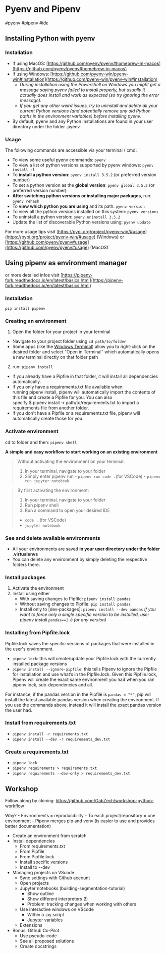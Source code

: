 # Pyenv and Pipenv

#pyenv #pipenv #ide

## Installing Python with pyenv

### Installation
-   If using MacOS: [https://github.com/pyenv/pyenv#homebrew-in-macos](https://github.com/pyenv/pyenv#homebrew-in-macos)
-   If using Windows: [https://github.com/pyenv-win/pyenv-win#installation](https://github.com/pyenv-win/pyenv-win#installation)
	- *During installation using the Powershell on Windows you might get a message saying pyenv failed to install properly, but usually it actually does install and work as expected (so try ignoring the error message).*
	-  *If you get any other weird issues, try to uninstall and delete all your current Python versions (and potentially remove any old Python paths in the environment variables) before installing pyenv.*
-   By default, pyenv and any Python installations are found in your user directory under the folder .pyenv

### Usage
The following commands are accessible via your terminal / cmd:
-   To view some useful pyenv commands: `pyenv`
-   To view a list of python versions supported by pyenv windows: `pyenv install -l`
-   To **install a python version**: `pyenv install 3.5.2` (or preferred version number)
-   To set a python version as the **global version**: `pyenv global 3.5.2` (or preferred version number)
-   **After switching python versions or installing major packages**, run: `pyenv rehash`
-   To **view which python you are using** and its path: `pyenv version`
-   To view all the python versions installed on this system: `pyenv versions`
-   To uninstall a python version: `pyenv uninstall 3.5.2`
-   Update the list of discoverable Python versions using: `pyenv update`

For more usage tips visit [https://pypi.org/project/pyenv-win/#usage](https://pypi.org/project/pyenv-win/#usage) (Windows) or [https://github.com/pyenv/pyenv#usage](https://github.com/pyenv/pyenv#usage) (MacOS)


## Using pipenv as environment manager

or more detailed infos visit [https://pipenv-fork.readthedocs.io/en/latest/basics.html](https://pipenv-fork.readthedocs.io/en/latest/basics.html)

### Installation

`pip install pipenv`


### Creating an environment

1. Open the folder for your project in your terminal
-   Navigate to your project folder using `cd path/to/folder`
-   Some apps (like the [Windows Terminal](https://apps.microsoft.com/store/detail/windows-terminal/9N0DX20HK701?hl=de-de&gl=de)) allow you to right-click on the desired folder and select "Open in Terminal" which automatically opens a new terminal directly on that folder path

2. run: `pipenv install`
-   If you already have a Pipfile in that folder, it will install all dependencies automatically.
-   If you only have a requirements.txt file available when running pipenv install, pipenv will automatically import the contents of this file and create a Pipfile for you. You can also specify $ pipenv install -r path/to/requirements.txt to import a requirements file from another folder.
-   If you don't have a Pipfile or a requirements.txt file, pipenv will automatically create those for you.


### Activate environment

cd to folder and then: `pipenv shell`

**A simple and easy workflow to start working on an existing environment**

>Without activating the environment on your terminal:
>1. In your terminal, navigate to your folder  
>2. Simply enter pipenv run 
	- `pipenv run code .`(for VSCode)
	- `pipenv run jupyter notebook`

>By first activating the environment:
>1.  In your terminal, navigate to your folder 
>2. Run pipenv shell
>3. Run a command to open your desired IDE
>	- `code .` (for VSCode)
>	- `jupyter notebook`


### See and delete available environments

-   All your environments are saved **in your user directory under the folder .virtualenvs**
-   You can delete any environment by simply deleting the respective folders there.


### Install packages

1. Activate the environment
2. Install using either
	- With saving changes to Pipfile: `pipenv install pandas`
	- Without saving changes to Pipfile: `pip install pandas`
	- Install only to [dev-packages]: `pipenv install --dev pandas`
*If you want to force only a single specific version to be installed, use: pipenv install `pandas==1.0` (or any version)*


### Installing from Pipfile.lock

Pipfile.lock saves the specific versions of packages that were installed in the user's environment.

- `pipenv lock`: this will create/update your Pipfile.lock with the currently installed package versions
- `pipenv install --ignore-pipfile`: this tells Pipenv to ignore the Pipfile for installation and use what’s in the Pipfile.lock. Given this Pipfile.lock, Pipenv will create the exact same environment you had when you ran pipenv lock, sub-dependencies and all.

For instance, if the pandas version in the Pipfile is `pandas = "*"`, pip will install the latest available pandas version when creating the environment. If you use the commands above, instead it will install the exact pandas version the user had.


### Install from requirements.txt
- `pipenv install -r requirements.txt`
- `pipenv install --dev -r requirements_dev.txt`

### Create a requirements.txt
- `pipenv lock`
- `pipenv requirements > requirements.txt`
- `pipenv requirements --dev-only > requirements_dev.txt`



## Workshop

Follow along by cloning: https://github.com/GabZech/workshop-python-workflow

Why?
	- Environments = reproducibility
	- To each project/repository = one environment
	- Pipenv merges pip and venv (is easier to use and provides better documentation)

- Create an environment from scratch
- Install dependencies
	- From requirements.txt
	- From Pipfile
	- From Pipfile.lock
	- Install specific versions
	- Install to --dev
- Managing projects on VScode
	- Sync settings with Github account
	- Open projects
	- Jupyter notebooks (building-segmentation-tutorial)
		- Show outline 
		- Show different interpreters (!)
		- Problem: tracking changes when working with others
	- Use interactive windows on VScode
		- Within a .py script
		- Jupyter variables
	- Extensions
- Bonus: Github Co-Pilot
	- Use pseudo-code
	- See all proposed solutions
	- Create docstrings